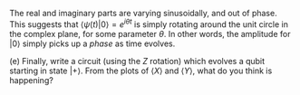 The real and imaginary parts are varying sinusoidally, and out of phase. This suggests that $\langle \psi(t)\vert 0\rangle = e^{i\theta t}$ is simply rotating around the unit circle in the complex plane, for some parameter $\theta$. In other words, the amplitude for $\vert 0\rangle$ simply picks up a *phase* as time evolves.

(e) Finally, write a circuit (using the $Z$ rotation) which evolves a qubit starting in state $\vert +\rangle$. From the plots of $\langle X\rangle$ and $\langle Y\rangle$, what do you think is happening?
